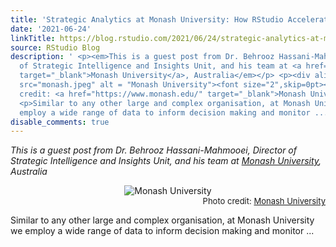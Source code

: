 ```yaml
---
title: 'Strategic Analytics at Monash University: How RStudio Accelerated the Transformation'
date: '2021-06-24'
linkTitle: https://blog.rstudio.com/2021/06/24/strategic-analytics-at-monash-university-how-rstudio-accelerated-the-transformation/
source: RStudio Blog
description: ' <p><em>This is a guest post from Dr. Behrooz Hassani-Mahmooei, Director
  of Strategic Intelligence and Insights Unit, and his team at <a href="https://www.monash.edu/"
  target="_blank">Monash University</a>, Australia</em></p> <p><div align="center"><img
  src="monash.jpeg" alt = "Monash University"><font size="2",skip=0pt></div><div align="right">Photo
  credit: <a href="https://www.monash.edu/" target="_blank">Monash University</a></div></font></p>
  <p>Similar to any other large and complex organisation, at Monash University we
  employ a wide range of data to inform decision making and monitor ...'
disable_comments: true
---
```

 <p><em>This is a guest post from Dr. Behrooz Hassani-Mahmooei, Director of Strategic Intelligence and Insights Unit, and his team at <a href="https://www.monash.edu/" target="_blank">Monash University</a>, Australia</em></p> <p><div align="center"><img src="monash.jpeg" alt = "Monash University"><font size="2",skip=0pt></div><div align="right">Photo credit: <a href="https://www.monash.edu/" target="_blank">Monash University</a></div></font></p> <p>Similar to any other large and complex organisation, at Monash University we employ a wide range of data to inform decision making and monitor ...